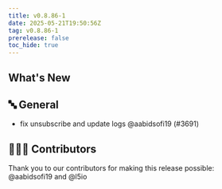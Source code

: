 ```yaml
---
title: v0.8.86-1
date: 2025-05-21T19:50:56Z
tag: v0.8.86-1
prerelease: false
toc_hide: true
---
```


## What's New
## 🔤 General
- fix unsubscribe and update logs @aabidsofi19 (#3691)

## 👨🏽‍💻 Contributors

Thank you to our contributors for making this release possible:
@aabidsofi19 and @l5io

